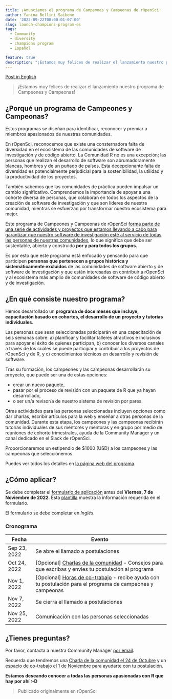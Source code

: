 ```yaml
---
title: ¡Anunciamos el programa de Campeones y Campeonas de rOpenSci! 
author: Yanina Bellini Saibene
date: '2022-09-22T00:00:01-07:00'
slug: launch-champions-program-es
tags:
  - Community
  - diversity
  - champions program
  - Español

feature: true  
description: "¡Estamos muy felices de realizar el lanzamiento nuestro programa de Campeones y Campeonas!" 
---
```


[Post in English](/blog/2022/09/22/launch-champions-program/)

> ¡Estamos muy felices de realizar el lanzamiento nuestro programa de Campeones y Campeonas!


## ¿Porqué un programa de Campeones y Campeonas?

Estos programas se diseñan para identificar, reconocer y premiar a miembros apasionados de nuestras comunidades. 

En rOpenSci, reconocemos que existe una consternadora falta de diversidad en el ecosistema de las comunidades de software de investigación y de código abierto. La Comunidad R no es una excepción; las personas que realizan el desarrollo de software son abrumadoramente blancas, hombres y de un puñado de países. Esta decepcionante falta de diversidad es potencialmente perjudicial para la sostenibilidad, la utilidad y la productividad de los proyectos.  

También sabemos que las comunidades de práctica pueden impulsar un cambio significativo. Comprendemos la importancia de apoyar a una cohorte diversa de personas, que colaboran en todos los aspectos de la creación de software de investigación y que son líderes de nuestra comunidad, mientras se esfuerzan por transformar nuestro ecosistema para mejor.


Este programa de Campeones y Campeonas de rOpenSci [forma parte de una serie de actividades y proyectos que estamos llevando a cabo para garantizar que nuestro software de investigación esté al servicio de todas las personas de nuestras comunidades](/blog/2021/12/20/inclusive-leadership-program/), lo que significa que debe ser sustentable, abierto y construido __por y para todos los grupos.__ 

Es por esto que este programa está enfocado y pensando para que participen __personas que pertenecen a grupos histórica y sistemáticamente excluidos__ de las comunidades de software abierto y de software de investigación y que están interesadas en contribuir a rOpenSci y al ecosistema más amplio de comunidades de software de código abierto y de investigación.

## ¿En qué consiste nuestro programa? 

Hemos desarrollado un **programa de doce meses que incluye, capacitación basado en cohortes, el desarrollo de un proyecto y tutorías individuales**. 

Las personas que sean seleccionadas paticiparán en una capacitación de seis semanas sobre: a) planificar y facilitar talleres atractivos e inclusivos para apoyar el éxito de quienes participan, b) conocer los diversos canales a través de los cuales se puede participar y contribuir a los proyectos de rOpenSci y de R, y c) conocimientos técnicos en desarrollo y revisión de software. 

Tras su formación, los campeones y las campeonas desarrollarán su proyecto, que puede ser una de estas opciones: 

- crear un nuevo paquete, 
- pasar por el proceso de revisión con un paquete de R que ya hayan desarrollado, 
- o ser un/a revisor/a de nuestro sistema de revisión por pares.  


Otras actividades para las personas seleccionadas incluyen opciones como dar charlas, escribir artículos para la web y enseñar a otras personas de la comunidad. Durante esta etapa, los campeones y las campeonas recibirán tutorías individuales de sus mentores y mentoras y en grupo por medio de reuniones de cohorte trimestrales, ayuda de la Community Manager y un canal dedicado en el Slack de rOpenSci.

Proporcionaremos un estipendio de $1000 (USD) a los campeones y las campeonas que seleccionemos.

Puedes ver todos los detalles en [la página web del programa](/champions/).


## ¿Cómo aplicar?

Se debe completar el [formulario de aplicación](https://airtable.com/shrAsYlSXU0coJ5Ld) antes del __Viernes, 7 de Noviembre de 2022__. Esta [plantilla](/champions/files/champions_template_es) muestra la información requerida en el formulario. 

El formulario se debe completar en _Inglés_.

### Cronograma

|Fecha|Evento|
|----|-----|
|Sep 23, 2022|Se abre el llamado a postulaciones|
|Oct 24, 2022|[Opcional] [Charlas de la comunidad](/commcalls/oct2022-champions/) - Consejos para que escribas y envies tu postulación al programa|
|Nov 1, 2022|[Opcional] [Horas de co-trabajo](/events/coworking-2022-11/) - recibe ayuda con tu postulación para el programa de campeones y campeonas |
|Nov 7, 2022|Se cierra el llamado a postulaciones|
|Nov 25, 2022|Comunicación con las personas seleccionadas|


## ¿Tienes preguntas?

Por favor, contacta a nuestra Community Manager [por email](mailto:yabellini@ropensci.org). 

Recuerda que tendremos una [Charla de la comunidad el 24 de Octubre](/commcalls/oct2022-champions/) y un [espacio de co-trabajo el 1 de Noviembre](/events/coworking-2022-11/) para ayudarte con tu postulación.


**Estamos deseando conocer a todas las personas apasionadas con R que hay por ahí :-D**


> Publicado originalmente en rOpenSci